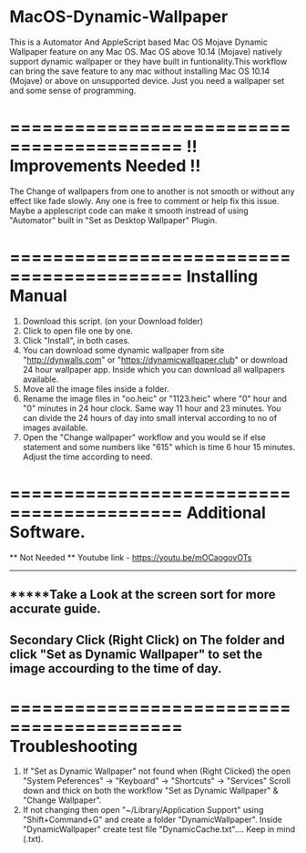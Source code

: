 # MacOS-Dynamic-Wallpaper
This is a Automator And AppleScript based Mac OS Mojave Dynamic Wallpaper feature on any Mac OS. Mac OS above 10.14 (Mojave) natively support dynamic wallpaper or they have built in funtionality.This workflow can bring the save feature to any mac without installing Mac OS 10.14 (Mojave) or above on unsupported device. Just you need a wallpaper set and some sense of programming. 

==========================================
!! Improvements Needed !!
==========================================
The Change of wallpapers from one to another is not smooth or without any effect like fade slowly.
Any one is free to comment or help fix this issue.
Maybe a applescript code can make it smooth instread of using "Automator" built in "Set as Desktop Wallpaper" Plugin.


==========================================
Installing Manual
==========================================
1) Download this script. (on your Download folder)
2) Click to open file one by one.
3) Click "Install", in both cases.
4) You can download some dynamic wallpaper from site "http://dynwalls.com" or "https://dynamicwallpaper.club" or download 24 hour wallpaper app. Inside which you can download all wallpapers available. 
5) Move all the image files inside a folder.
6) Rename the image files in "oo.heic" or "1123.heic" where "0" hour and "0" minutes in 24 hour clock. Same way 11 hour and 23 minutes. You can divide the 24 hours of day into small interval according to no of images available.
7) Open the "Change wallpaper" workflow and you would se if else statement and some numbers like "615" which is time 6 hour 15 minutes. Adjust the time according to need.

==========================================
Additional Software.
==========================================
** Not Needed **
Youtube link - https://youtu.be/mOCaogovOTs

------------------------------------------
*****Take a Look at the screen sort for more accurate guide.
------------------------------------------
Secondary Click (Right Click) on The folder and click "Set as Dynamic Wallpaper" to set the image accourding to the time of day.
------------------------------------------


==========================================
Troubleshooting
==========================================
1. If "Set as Dynamic Wallpaper" not found when (Right Clicked) the open "System Peferences" -> "Keyboard" -> "Shortcuts" -> "Services" Scroll down and thick on both the workflow "Set as Dynamic Wallpaper" & "Change Wallpaper".
2. If not changing then open "~/Library/Application Support" using "Shift+Command+G" and create a folder "DynamicWallpaper".
Inside "DynamicWallpaper" create test file "DynamicCache.txt"....   Keep in mind (.txt).
